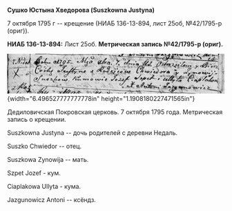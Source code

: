 **Сушко Юстына Хведорова (Suszkowna Justyna)**

7 октября 1795 г -- крещение (НИАБ 136-13-894, лист 25об, №42/1795-р
(ориг)).

**НИАБ 136-13-894:** Лист 25об. **Метрическая запись №42/1795-р
(ориг).**

![](./media/ad2dbcfeb1a95c66b4f9a635be82824d9c7352f3.png){width="6.496527777777778in"
height="1.1908180227471565in"}

Дедиловичская Покровская церковь. 7 октября 1795 года. Метрическая
запись о крещении.

Suszkowna Justyna -- дочь родителей с деревни Нeдаль.

Suszko Chwiedor -- отец.

Suszkowa Zynowija -- мать.

Szpet Jozef - кум.

Ciaplakowa Ullyta - кума.

Jazgunowicz Antoni -- ксёндз.
